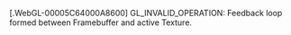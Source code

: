 [.WebGL-00005C64000A8600] GL_INVALID_OPERATION: Feedback loop formed between Framebuffer and active Texture.
